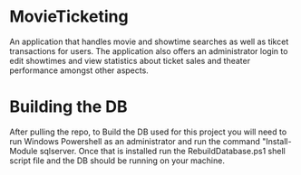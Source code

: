 # MovieTicketing

An application that handles movie and showtime searches as well as tikcet transactions for users.
The application also offers an administrator login to edit showtimes and view statistics about
ticket sales and theater performance amongst other aspects.

# Building the DB
After pulling the repo, to Build the DB used for this project you will need to run Windows Powershell
as an administrator and run the command "Install-Module sqlserver. Once that is installed run the
RebuildDatabase.ps1 shell script file and the DB should be running on your machine.
